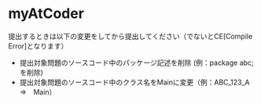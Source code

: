# myAtCoder
提出するときは以下の変更をしてから提出してください（でないとCE[Compile Error]となります）
* 提出対象問題のソースコード中のパッケージ記述を削除 (例：package abc;を削除)
* 提出対象問題のソースコード中のクラス名をMainに変更（例：ABC_123_A　⇒　Main）
